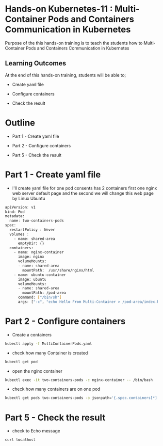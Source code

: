 # Hands-on Kubernetes-11 : Multi-Container Pods and Containers Communication in Kubernetes
 

Purpose of the this hands-on training is to teach the students how to Multi-Container Pods and Containers Communication in Kubernetes

## Learning Outcomes

At the end of  this hands-on training, students will be able to;

-  Create yaml file

-  Configure containers 

-  Check the result  


# Outline
- Part 1 -   Create yaml file

- Part 2 -   Configure containers 

- Part 5 - Check the result    


# Part 1 - Create yaml file  

- I'll create yaml file for one pod consents has 2 containers first one nginx web server default page and the second we will change this web page by Linux Ubuntu 

```bash
apiVersion: v1
kind: Pod
metadata:
  name: two-containers-pods
spec:
  restartPolicy : Never
  volumes : 
    - name: shared-area
      emptyDir: {}
  containers:
    - name: nginx-container
      image: nginx
      volumeMounts:
      - name: shared-area
        mountPath:  /usr/share/nginx/html
    - name: ubuntu-container
      image: ubuntu   
      volumeMounts:
      - name: shared-area
        mountPath: /pod-area
      command: ["/bin/sh"]
      args: ["-c", "echo Hello From Multi-Container > /pod-area/index.html"]
```

# Part 2 - Configure containers

- Create a containers    

```bash
kubectl apply -f MultiContainerPods.yaml
```

- check how many Container is created  

```bash
kubectl get pod
```
- open the nginx container 

```bash
kubectl exec -it two-containers-pods -c nginx-container -- /bin/bash 
```
- check how many containers are on one pod  

```bash
kubectl get pods two-containers-pods -o jsonpath='{.spec.containers[*].name}'
```

# Part 5 - Check the result

- check to Echo message

```bash
curl localhost
```